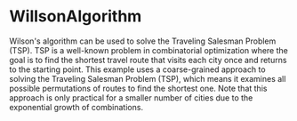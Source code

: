 # WillsonAlgorithm

Wilson's algorithm can be used to solve the Traveling Salesman Problem (TSP). TSP is a well-known problem in combinatorial optimization where the goal is to find the shortest travel route that visits each city once and returns to the starting point.
This example uses a coarse-grained approach to solving the Traveling Salesman Problem (TSP), which means it examines all possible permutations of routes to find the shortest one. Note that this approach is only practical for a smaller number of cities due to the exponential growth of combinations.
